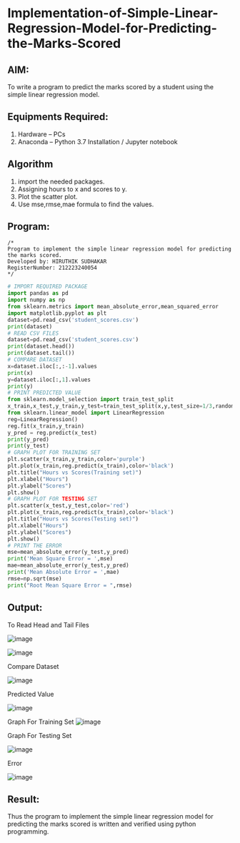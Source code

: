 # Implementation-of-Simple-Linear-Regression-Model-for-Predicting-the-Marks-Scored

## AIM:
To write a program to predict the marks scored by a student using the simple linear regression model.

## Equipments Required:
1. Hardware – PCs
2. Anaconda – Python 3.7 Installation / Jupyter notebook

## Algorithm
1. import the needed packages. 
2. Assigning hours to x and scores to y.
3. Plot the scatter plot.
4. Use mse,rmse,mae formula to find the values.

## Program:
```
/*
Program to implement the simple linear regression model for predicting the marks scored.
Developed by: HIRUTHIK SUDHAKAR
RegisterNumber: 212223240054
*/
```
```python
# IMPORT REQUIRED PACKAGE
import pandas as pd
import numpy as np
from sklearn.metrics import mean_absolute_error,mean_squared_error
import matplotlib.pyplot as plt
dataset=pd.read_csv('student_scores.csv')
print(dataset)
# READ CSV FILES
dataset=pd.read_csv('student_scores.csv')
print(dataset.head())
print(dataset.tail())
# COMPARE DATASET
x=dataset.iloc[:,:-1].values
print(x)
y=dataset.iloc[:,1].values
print(y)
# PRINT PREDICTED VALUE
from sklearn.model_selection import train_test_split
x_train,x_test,y_train,y_test=train_test_split(x,y,test_size=1/3,random_state=0)
from sklearn.linear_model import LinearRegression
reg=LinearRegression()
reg.fit(x_train,y_train)
y_pred = reg.predict(x_test)
print(y_pred)
print(y_test)
# GRAPH PLOT FOR TRAINING SET
plt.scatter(x_train,y_train,color='purple')
plt.plot(x_train,reg.predict(x_train),color='black')
plt.title("Hours vs Scores(Training set)")
plt.xlabel("Hours")
plt.ylabel("Scores")
plt.show()
# GRAPH PLOT FOR TESTING SET
plt.scatter(x_test,y_test,color='red')
plt.plot(x_train,reg.predict(x_train),color='black')
plt.title("Hours vs Scores(Testing set)")
plt.xlabel("Hours")
plt.ylabel("Scores")
plt.show()
# PRINT THE ERROR
mse=mean_absolute_error(y_test,y_pred)
print('Mean Square Error = ',mse)
mae=mean_absolute_error(y_test,y_pred)
print('Mean Absolute Error = ',mae)
rmse=np.sqrt(mse)
print("Root Mean Square Error = ",rmse)

```

## Output:

To Read Head and Tail Files

![image](https://github.com/HIRU-VIRU/Implementation-of-Simple-Linear-Regression-Model-for-Predicting-the-Marks-Scored/assets/145972122/5968514c-05e2-4d71-b132-b0acea5efd47)

![image](https://github.com/HIRU-VIRU/Implementation-of-Simple-Linear-Regression-Model-for-Predicting-the-Marks-Scored/assets/145972122/ea9cb89a-f4b8-473d-84b8-1f92b2ee64a2)


Compare Dataset

![image](https://github.com/HIRU-VIRU/Implementation-of-Simple-Linear-Regression-Model-for-Predicting-the-Marks-Scored/assets/145972122/9d7409fe-cb21-4727-9bd1-365c85ab9f1a)


Predicted Value

![image](https://github.com/HIRU-VIRU/Implementation-of-Simple-Linear-Regression-Model-for-Predicting-the-Marks-Scored/assets/145972122/44b39961-15f3-4ef1-b64f-01bd7c4fff12)



Graph For Training Set
![image](https://github.com/HIRU-VIRU/Implementation-of-Simple-Linear-Regression-Model-for-Predicting-the-Marks-Scored/assets/145972122/be5ed2ff-790c-4d0d-84c0-a230f9f4d2df)



Graph For Testing Set

![image](https://github.com/HIRU-VIRU/Implementation-of-Simple-Linear-Regression-Model-for-Predicting-the-Marks-Scored/assets/145972122/3871af46-764a-496a-ad7d-39a81d931dee)


Error

![image](https://github.com/HIRU-VIRU/Implementation-of-Simple-Linear-Regression-Model-for-Predicting-the-Marks-Scored/assets/145972122/b2a0e793-2aef-4ae5-ad28-79ec7f2399be)


## Result:
Thus the program to implement the simple linear regression model for predicting the marks scored is written and verified using python programming.
